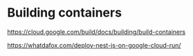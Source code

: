 # Building containers 
https://cloud.google.com/build/docs/building/build-containers

https://whatdafox.com/deploy-nest-js-on-google-cloud-run/